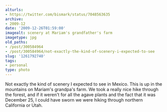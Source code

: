 ```yaml
---
alturls:
- https://twitter.com/bismark/status/7048563635
archive:
- 2009-12
date: '2009-12-26T01:59:00'
imagealt: scenery at Mariam's grandfather's farm
imagetype: jpg
old_paths:
- /post/300584964
- /post/300584964/not-exactly-the-kind-of-scenery-i-expected-to-see
slug: '1261792740'
tags:
- personal
type: photo
---
```


Not exactly the kind of scenery I expected to see in Mexico.  This is up
in the mountains on Mariam's grandpa's farm. We took a really nice hike
through the forest, and if it weren't for all the agave plants and the
fact that it was December 25, I could have sworn we were hiking through
northern California or Utah.


